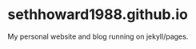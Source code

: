 sethhoward1988.github.io
========================

My personal website and blog running on jekyll/pages.
